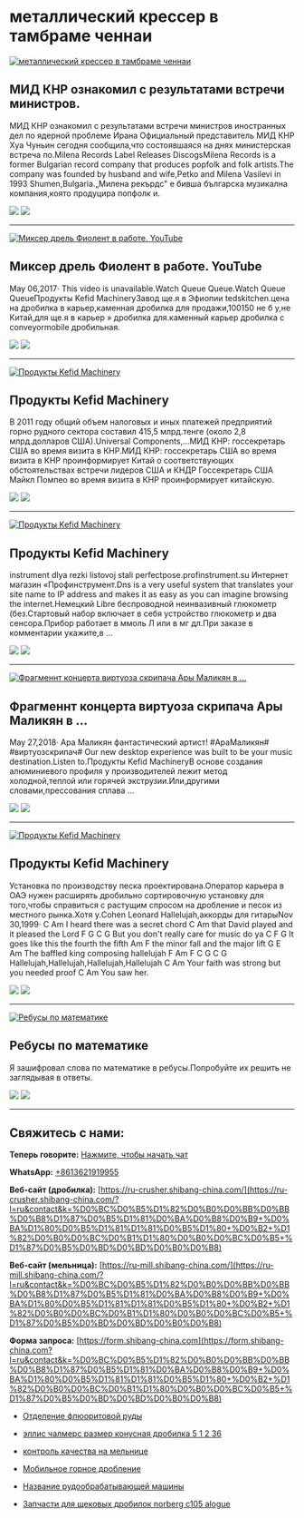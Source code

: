 # металлический крессер в тамбраме ченнаи

<a href="https://swt.shibang-china.com/?l=ru&img&k=%D0%BC%D0%B5%D1%82%D0%B0%D0%BB%D0%BB%D0%B8%D1%87%D0%B5%D1%81%D0%BA%D0%B8%D0%B9+%D0%BA%D1%80%D0%B5%D1%81%D1%81%D0%B5%D1%80+%D0%B2+%D1%82%D0%B0%D0%BC%D0%B1%D1%80%D0%B0%D0%BC%D0%B5+%D1%87%D0%B5%D0%BD%D0%BD%D0%B0%D0%B8" target="_blank">![металлический крессер в тамбраме ченнаи](http://static.shibang-china.com/all-800x300/1163.jpg)</a>

## МИД КНР ознакомил с результатами встречи министров.
МИД КНР ознакомил с результатами встречи министров иностранных дел по ядерной проблеме Ирана Официальный представитель МИД КНР Хуа Чуньин сегодня сообщила,что состоявшаяся на днях министерская встреча по.Milena Records Label Releases DiscogsMilena Records is a former Bulgarian record company that produces popfolk and folk artists.The company was founded by husband and wife,Petko and Milena Vasilevi in 1993 Shumen,Bulgaria.„Милена рекърдс" е бивша българска музикална компания,която продуцира попфолк и.


<a href="https://whatsapp.shibangsoft.com/WhatsApp.php" target="_blank" title="WhatsApp">![](http://static.shibang-china.com/icon/whatsapp.png)</a> <a href="https://swt.shibang-china.com/?l=ru&icon&k=%D0%BC%D0%B5%D1%82%D0%B0%D0%BB%D0%BB%D0%B8%D1%87%D0%B5%D1%81%D0%BA%D0%B8%D0%B9+%D0%BA%D1%80%D0%B5%D1%81%D1%81%D0%B5%D1%80+%D0%B2+%D1%82%D0%B0%D0%BC%D0%B1%D1%80%D0%B0%D0%BC%D0%B5+%D1%87%D0%B5%D0%BD%D0%BD%D0%B0%D0%B8" target="_blank">![](http://static.shibang-china.com/icon/chat-ru.png)</a>

---

<a href="https://swt.shibang-china.com/?l=ru&img&k=%D0%BC%D0%B5%D1%82%D0%B0%D0%BB%D0%BB%D0%B8%D1%87%D0%B5%D1%81%D0%BA%D0%B8%D0%B9+%D0%BA%D1%80%D0%B5%D1%81%D1%81%D0%B5%D1%80+%D0%B2+%D1%82%D0%B0%D0%BC%D0%B1%D1%80%D0%B0%D0%BC%D0%B5+%D1%87%D0%B5%D0%BD%D0%BD%D0%B0%D0%B8" target="_blank">![Миксер дрель Фиолент в работе. YouTube](http://static.shibang-china.com/all-800x300/851.jpg)</a>

## Миксер дрель Фиолент в работе. YouTube
May 06,2017· This video is unavailable.Watch Queue Queue.Watch Queue QueueПродукты Kefid MachineryЗавод ще.я в Эфиопии tedskitchen.цена на дробилка в карьер,каменная дробилка для продажи,100150 не б у,не Китай,для ще.я в карьер » дробилка для.каменный карьер дробилка с conveyormobile дробильная.


<a href="https://whatsapp.shibangsoft.com/WhatsApp.php" target="_blank" title="WhatsApp">![](http://static.shibang-china.com/icon/whatsapp.png)</a> <a href="https://swt.shibang-china.com/?l=ru&icon&k=%D0%BC%D0%B5%D1%82%D0%B0%D0%BB%D0%BB%D0%B8%D1%87%D0%B5%D1%81%D0%BA%D0%B8%D0%B9+%D0%BA%D1%80%D0%B5%D1%81%D1%81%D0%B5%D1%80+%D0%B2+%D1%82%D0%B0%D0%BC%D0%B1%D1%80%D0%B0%D0%BC%D0%B5+%D1%87%D0%B5%D0%BD%D0%BD%D0%B0%D0%B8" target="_blank">![](http://static.shibang-china.com/icon/chat-ru.png)</a>

---

<a href="https://swt.shibang-china.com/?l=ru&img&k=%D0%BC%D0%B5%D1%82%D0%B0%D0%BB%D0%BB%D0%B8%D1%87%D0%B5%D1%81%D0%BA%D0%B8%D0%B9+%D0%BA%D1%80%D0%B5%D1%81%D1%81%D0%B5%D1%80+%D0%B2+%D1%82%D0%B0%D0%BC%D0%B1%D1%80%D0%B0%D0%BC%D0%B5+%D1%87%D0%B5%D0%BD%D0%BD%D0%B0%D0%B8" target="_blank">![Продукты Kefid Machinery](http://static.shibang-china.com/all-800x300/1015.jpg)</a>

## Продукты Kefid Machinery
В 2011 году общий объем налоговых и иных платежей предприятий горно рудного сектора составил 415,5 млрд.тенге (около 2,8 млрд.долларов США).Universal Components,…МИД КНР: госсекретарь США во время визита в КНР.МИД КНР: госсекретарь США во время визита в КНР проинформирует Китай о соответствующих обстоятельствах встречи лидеров США и КНДР Госсекретарь США Майкл Помпео во время визита в КНР проинформирует китайскую.


<a href="https://whatsapp.shibangsoft.com/WhatsApp.php" target="_blank" title="WhatsApp">![](http://static.shibang-china.com/icon/whatsapp.png)</a> <a href="https://swt.shibang-china.com/?l=ru&icon&k=%D0%BC%D0%B5%D1%82%D0%B0%D0%BB%D0%BB%D0%B8%D1%87%D0%B5%D1%81%D0%BA%D0%B8%D0%B9+%D0%BA%D1%80%D0%B5%D1%81%D1%81%D0%B5%D1%80+%D0%B2+%D1%82%D0%B0%D0%BC%D0%B1%D1%80%D0%B0%D0%BC%D0%B5+%D1%87%D0%B5%D0%BD%D0%BD%D0%B0%D0%B8" target="_blank">![](http://static.shibang-china.com/icon/chat-ru.png)</a>

---

<a href="https://swt.shibang-china.com/?l=ru&img&k=%D0%BC%D0%B5%D1%82%D0%B0%D0%BB%D0%BB%D0%B8%D1%87%D0%B5%D1%81%D0%BA%D0%B8%D0%B9+%D0%BA%D1%80%D0%B5%D1%81%D1%81%D0%B5%D1%80+%D0%B2+%D1%82%D0%B0%D0%BC%D0%B1%D1%80%D0%B0%D0%BC%D0%B5+%D1%87%D0%B5%D0%BD%D0%BD%D0%B0%D0%B8" target="_blank">![Продукты Kefid Machinery](http://static.shibang-china.com/all-800x300/509.jpg)</a>

## Продукты Kefid Machinery
instrument dlya rezki listovoj stali perfectpose.profinstrument.su Интернет магазин «Профинструмент.Dns is a very useful system that translates your site name to IP address and makes it as easy as you can imagine browsing the internet.Немецкий Libre беспроводной неинвазивный глюкометр (без.Стартовый набор включает в себя устройство глюкометр и два сенсора.Прибор работает в ммоль Л или в мг дл.При заказе в комментарии укажите,в …


<a href="https://whatsapp.shibangsoft.com/WhatsApp.php" target="_blank" title="WhatsApp">![](http://static.shibang-china.com/icon/whatsapp.png)</a> <a href="https://swt.shibang-china.com/?l=ru&icon&k=%D0%BC%D0%B5%D1%82%D0%B0%D0%BB%D0%BB%D0%B8%D1%87%D0%B5%D1%81%D0%BA%D0%B8%D0%B9+%D0%BA%D1%80%D0%B5%D1%81%D1%81%D0%B5%D1%80+%D0%B2+%D1%82%D0%B0%D0%BC%D0%B1%D1%80%D0%B0%D0%BC%D0%B5+%D1%87%D0%B5%D0%BD%D0%BD%D0%B0%D0%B8" target="_blank">![](http://static.shibang-china.com/icon/chat-ru.png)</a>

---

<a href="https://swt.shibang-china.com/?l=ru&img&k=%D0%BC%D0%B5%D1%82%D0%B0%D0%BB%D0%BB%D0%B8%D1%87%D0%B5%D1%81%D0%BA%D0%B8%D0%B9+%D0%BA%D1%80%D0%B5%D1%81%D1%81%D0%B5%D1%80+%D0%B2+%D1%82%D0%B0%D0%BC%D0%B1%D1%80%D0%B0%D0%BC%D0%B5+%D1%87%D0%B5%D0%BD%D0%BD%D0%B0%D0%B8" target="_blank">![Фрагменнт концерта виртуоза скрипача Ары Маликян в …](http://static.shibang-china.com/all-800x300/1014.jpg)</a>

## Фрагменнт концерта виртуоза скрипача Ары Маликян в …
May 27,2018· Ара Маликян фантастический артист! #АраМаликян# #виртуозскрипач# Our new desktop experience was built to be your music destination.Listen to.Продукты Kefid MachineryВ основе создания алюминиевого профиля у производителей лежит метод холодной,теплой или горячей экструзии.Или,другими словами,прессования сплава …


<a href="https://whatsapp.shibangsoft.com/WhatsApp.php" target="_blank" title="WhatsApp">![](http://static.shibang-china.com/icon/whatsapp.png)</a> <a href="https://swt.shibang-china.com/?l=ru&icon&k=%D0%BC%D0%B5%D1%82%D0%B0%D0%BB%D0%BB%D0%B8%D1%87%D0%B5%D1%81%D0%BA%D0%B8%D0%B9+%D0%BA%D1%80%D0%B5%D1%81%D1%81%D0%B5%D1%80+%D0%B2+%D1%82%D0%B0%D0%BC%D0%B1%D1%80%D0%B0%D0%BC%D0%B5+%D1%87%D0%B5%D0%BD%D0%BD%D0%B0%D0%B8" target="_blank">![](http://static.shibang-china.com/icon/chat-ru.png)</a>

---

<a href="https://swt.shibang-china.com/?l=ru&img&k=%D0%BC%D0%B5%D1%82%D0%B0%D0%BB%D0%BB%D0%B8%D1%87%D0%B5%D1%81%D0%BA%D0%B8%D0%B9+%D0%BA%D1%80%D0%B5%D1%81%D1%81%D0%B5%D1%80+%D0%B2+%D1%82%D0%B0%D0%BC%D0%B1%D1%80%D0%B0%D0%BC%D0%B5+%D1%87%D0%B5%D0%BD%D0%BD%D0%B0%D0%B8" target="_blank">![Продукты Kefid Machinery](http://static.shibang-china.com/all-800x300/1486.jpg)</a>

## Продукты Kefid Machinery
Установка по производству песка проектирована.Оператор карьера в ОАЭ нужен расширять дробильно сортировочную установку для того,чтобы справиться с растущим спросом на дробление и песок из местного рынка.Хотя у.Cohen Leonard Hallelujah,аккорды для гитарыNov 30,1999· C Am I heard there was a secret chord C Am that David played and it pleased the Lord F G C G But you don't really care for music do ya C F G It goes like this the fourth the fifth Am F the minor fall and the major lift G E Am The baffled king composing hallelujah F Am F C G C G Hallelujah,Hallelujah,Hallelujah,Hallelujah C Am Your faith was strong but you needed proof C Am You saw her.


<a href="https://whatsapp.shibangsoft.com/WhatsApp.php" target="_blank" title="WhatsApp">![](http://static.shibang-china.com/icon/whatsapp.png)</a> <a href="https://swt.shibang-china.com/?l=ru&icon&k=%D0%BC%D0%B5%D1%82%D0%B0%D0%BB%D0%BB%D0%B8%D1%87%D0%B5%D1%81%D0%BA%D0%B8%D0%B9+%D0%BA%D1%80%D0%B5%D1%81%D1%81%D0%B5%D1%80+%D0%B2+%D1%82%D0%B0%D0%BC%D0%B1%D1%80%D0%B0%D0%BC%D0%B5+%D1%87%D0%B5%D0%BD%D0%BD%D0%B0%D0%B8" target="_blank">![](http://static.shibang-china.com/icon/chat-ru.png)</a>

---

<a href="https://swt.shibang-china.com/?l=ru&img&k=%D0%BC%D0%B5%D1%82%D0%B0%D0%BB%D0%BB%D0%B8%D1%87%D0%B5%D1%81%D0%BA%D0%B8%D0%B9+%D0%BA%D1%80%D0%B5%D1%81%D1%81%D0%B5%D1%80+%D0%B2+%D1%82%D0%B0%D0%BC%D0%B1%D1%80%D0%B0%D0%BC%D0%B5+%D1%87%D0%B5%D0%BD%D0%BD%D0%B0%D0%B8" target="_blank">![Ребусы по математике](http://static.shibang-china.com/all-800x300/176.jpg)</a>

## Ребусы по математике
Я зашифровал слова по математике в ребусы.Попробуйте их решить не заглядывая в ответы.

<a href="https://whatsapp.shibangsoft.com/WhatsApp.php" target="_blank" title="WhatsApp">![](http://static.shibang-china.com/icon/whatsapp.png)</a> <a href="https://swt.shibang-china.com/?l=ru&icon&k=%D0%BC%D0%B5%D1%82%D0%B0%D0%BB%D0%BB%D0%B8%D1%87%D0%B5%D1%81%D0%BA%D0%B8%D0%B9+%D0%BA%D1%80%D0%B5%D1%81%D1%81%D0%B5%D1%80+%D0%B2+%D1%82%D0%B0%D0%BC%D0%B1%D1%80%D0%B0%D0%BC%D0%B5+%D1%87%D0%B5%D0%BD%D0%BD%D0%B0%D0%B8" target="_blank">![](http://static.shibang-china.com/icon/chat-ru.png)</a>

---
## Свяжитесь с нами:

**Теперь говорите:** [Нажмите, чтобы начать чат](https://swt.shibang-china.com?l=ru&contact&k=%D0%BC%D0%B5%D1%82%D0%B0%D0%BB%D0%BB%D0%B8%D1%87%D0%B5%D1%81%D0%BA%D0%B8%D0%B9+%D0%BA%D1%80%D0%B5%D1%81%D1%81%D0%B5%D1%80+%D0%B2+%D1%82%D0%B0%D0%BC%D0%B1%D1%80%D0%B0%D0%BC%D0%B5+%D1%87%D0%B5%D0%BD%D0%BD%D0%B0%D0%B8)

**WhatsApp:**  [+8613621919955](https://whatsapp.shibangsoft.com/WhatsApp.php)

**Веб-сайт (дробилка):** [https://ru-crusher.shibang-china.com/](https://ru-crusher.shibang-china.com/?l=ru&contact&k=%D0%BC%D0%B5%D1%82%D0%B0%D0%BB%D0%BB%D0%B8%D1%87%D0%B5%D1%81%D0%BA%D0%B8%D0%B9+%D0%BA%D1%80%D0%B5%D1%81%D1%81%D0%B5%D1%80+%D0%B2+%D1%82%D0%B0%D0%BC%D0%B1%D1%80%D0%B0%D0%BC%D0%B5+%D1%87%D0%B5%D0%BD%D0%BD%D0%B0%D0%B8)

**Веб-сайт (мельница):** [https://ru-mill.shibang-china.com/](https://ru-mill.shibang-china.com/?l=ru&contact&k=%D0%BC%D0%B5%D1%82%D0%B0%D0%BB%D0%BB%D0%B8%D1%87%D0%B5%D1%81%D0%BA%D0%B8%D0%B9+%D0%BA%D1%80%D0%B5%D1%81%D1%81%D0%B5%D1%80+%D0%B2+%D1%82%D0%B0%D0%BC%D0%B1%D1%80%D0%B0%D0%BC%D0%B5+%D1%87%D0%B5%D0%BD%D0%BD%D0%B0%D0%B8)

**Форма запроса:** [https://form.shibang-china.com](https://form.shibang-china.com?l=ru&contact&k=%D0%BC%D0%B5%D1%82%D0%B0%D0%BB%D0%BB%D0%B8%D1%87%D0%B5%D1%81%D0%BA%D0%B8%D0%B9+%D0%BA%D1%80%D0%B5%D1%81%D1%81%D0%B5%D1%80+%D0%B2+%D1%82%D0%B0%D0%BC%D0%B1%D1%80%D0%B0%D0%BC%D0%B5+%D1%87%D0%B5%D0%BD%D0%BD%D0%B0%D0%B8)

* [Отделение флюоритовой руды](../20/%D0%9E%D1%82%D0%B4%D0%B5%D0%BB%D0%B5%D0%BD%D0%B8%D0%B5%20%D1%84%D0%BB%D1%8E%D0%BE%D1%80%D0%B8%D1%82%D0%BE%D0%B2%D0%BE%D0%B9%20%D1%80%D1%83%D0%B4%D1%8B.md)

* [эллис чалмерс размер конусная дробилка 5 1 2 36](../16/%D1%8D%D0%BB%D0%BB%D0%B8%D1%81%20%D1%87%D0%B0%D0%BB%D0%BC%D0%B5%D1%80%D1%81%20%D1%80%D0%B0%D0%B7%D0%BC%D0%B5%D1%80%20%D0%BA%D0%BE%D0%BD%D1%83%D1%81%D0%BD%D0%B0%D1%8F%20%D0%B4%D1%80%D0%BE%D0%B1%D0%B8%D0%BB%D0%BA%D0%B0%205%201%202%2036.md)

* [контроль качества на мельнице](../16/%D0%BA%D0%BE%D0%BD%D1%82%D1%80%D0%BE%D0%BB%D1%8C%20%D0%BA%D0%B0%D1%87%D0%B5%D1%81%D1%82%D0%B2%D0%B0%20%D0%BD%D0%B0%20%D0%BC%D0%B5%D0%BB%D1%8C%D0%BD%D0%B8%D1%86%D0%B5.md)

* [Мобильное горное дробление](../19/%D0%9C%D0%BE%D0%B1%D0%B8%D0%BB%D1%8C%D0%BD%D0%BE%D0%B5%20%D0%B3%D0%BE%D1%80%D0%BD%D0%BE%D0%B5%20%D0%B4%D1%80%D0%BE%D0%B1%D0%BB%D0%B5%D0%BD%D0%B8%D0%B5.md)

* [Название рудообрабатывающей машины](../20/%D0%9D%D0%B0%D0%B7%D0%B2%D0%B0%D0%BD%D0%B8%D0%B5%20%D1%80%D1%83%D0%B4%D0%BE%D0%BE%D0%B1%D1%80%D0%B0%D0%B1%D0%B0%D1%82%D1%8B%D0%B2%D0%B0%D1%8E%D1%89%D0%B5%D0%B9%20%D0%BC%D0%B0%D1%88%D0%B8%D0%BD%D1%8B.md)

* [Запчасти для щековых дробилок norberg c105 alogue](../19/%D0%97%D0%B0%D0%BF%D1%87%D0%B0%D1%81%D1%82%D0%B8%20%D0%B4%D0%BB%D1%8F%20%D1%89%D0%B5%D0%BA%D0%BE%D0%B2%D1%8B%D1%85%20%D0%B4%D1%80%D0%BE%D0%B1%D0%B8%D0%BB%D0%BE%D0%BA%20norberg%20c105%20alogue.md)